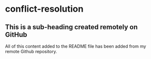 # conflict-resolution

## This is a sub-heading created remotely on GitHub

All of this content added to the README file has been added from my remote Github repository.

